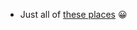 - Just all of [these places](https://www.theatlantic.com/photo/2018/09/a-photo-trip-to-croatia/569545/) 😀 
